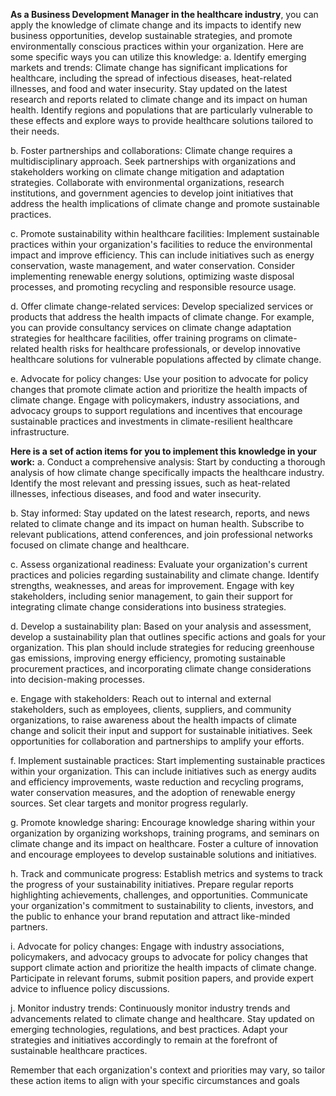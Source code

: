 **As a Business Development Manager in the healthcare industry**, you can apply the knowledge of climate change and its impacts to identify new business opportunities, develop sustainable strategies, and promote environmentally conscious practices within your organization. Here are some specific ways you can utilize this knowledge:
a. Identify emerging markets and trends: Climate change has significant implications for healthcare, including the spread of infectious diseases, heat-related illnesses, and food and water insecurity. Stay updated on the latest research and reports related to climate change and its impact on human health. Identify regions and populations that are particularly vulnerable to these effects and explore ways to provide healthcare solutions tailored to their needs.

b. Foster partnerships and collaborations: Climate change requires a multidisciplinary approach. Seek partnerships with organizations and stakeholders working on climate change mitigation and adaptation strategies. Collaborate with environmental organizations, research institutions, and government agencies to develop joint initiatives that address the health implications of climate change and promote sustainable practices.

c. Promote sustainability within healthcare facilities: Implement sustainable practices within your organization's facilities to reduce the environmental impact and improve efficiency. This can include initiatives such as energy conservation, waste management, and water conservation. Consider implementing renewable energy solutions, optimizing waste disposal processes, and promoting recycling and responsible resource usage.

d. Offer climate change-related services: Develop specialized services or products that address the health impacts of climate change. For example, you can provide consultancy services on climate change adaptation strategies for healthcare facilities, offer training programs on climate-related health risks for healthcare professionals, or develop innovative healthcare solutions for vulnerable populations affected by climate change.

e. Advocate for policy changes: Use your position to advocate for policy changes that promote climate action and prioritize the health impacts of climate change. Engage with policymakers, industry associations, and advocacy groups to support regulations and incentives that encourage sustainable practices and investments in climate-resilient healthcare infrastructure.

**Here is a set of action items for you to implement this knowledge in your work:**
a. Conduct a comprehensive analysis: Start by conducting a thorough analysis of how climate change specifically impacts the healthcare industry. Identify the most relevant and pressing issues, such as heat-related illnesses, infectious diseases, and food and water insecurity.

b. Stay informed: Stay updated on the latest research, reports, and news related to climate change and its impact on human health. Subscribe to relevant publications, attend conferences, and join professional networks focused on climate change and healthcare.

c. Assess organizational readiness: Evaluate your organization's current practices and policies regarding sustainability and climate change. Identify strengths, weaknesses, and areas for improvement. Engage with key stakeholders, including senior management, to gain their support for integrating climate change considerations into business strategies.

d. Develop a sustainability plan: Based on your analysis and assessment, develop a sustainability plan that outlines specific actions and goals for your organization. This plan should include strategies for reducing greenhouse gas emissions, improving energy efficiency, promoting sustainable procurement practices, and incorporating climate change considerations into decision-making processes.

e. Engage with stakeholders: Reach out to internal and external stakeholders, such as employees, clients, suppliers, and community organizations, to raise awareness about the health impacts of climate change and solicit their input and support for sustainable initiatives. Seek opportunities for collaboration and partnerships to amplify your efforts.

f. Implement sustainable practices: Start implementing sustainable practices within your organization. This can include initiatives such as energy audits and efficiency improvements, waste reduction and recycling programs, water conservation measures, and the adoption of renewable energy sources. Set clear targets and monitor progress regularly.

g. Promote knowledge sharing: Encourage knowledge sharing within your organization by organizing workshops, training programs, and seminars on climate change and its impact on healthcare. Foster a culture of innovation and encourage employees to develop sustainable solutions and initiatives.

h. Track and communicate progress: Establish metrics and systems to track the progress of your sustainability initiatives. Prepare regular reports highlighting achievements, challenges, and opportunities. Communicate your organization's commitment to sustainability to clients, investors, and the public to enhance your brand reputation and attract like-minded partners.

i. Advocate for policy changes: Engage with industry associations, policymakers, and advocacy groups to advocate for policy changes that support climate action and prioritize the health impacts of climate change. Participate in relevant forums, submit position papers, and provide expert advice to influence policy discussions.

j. Monitor industry trends: Continuously monitor industry trends and advancements related to climate change and healthcare. Stay updated on emerging technologies, regulations, and best practices. Adapt your strategies and initiatives accordingly to remain at the forefront of sustainable healthcare practices.

Remember that each organization's context and priorities may vary, so tailor these action items to align with your specific circumstances and goals
